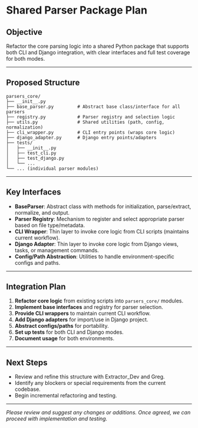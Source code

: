 # Shared Parser Package Plan

## Objective
Refactor the core parsing logic into a shared Python package that supports both CLI and Django integration, with clear interfaces and full test coverage for both modes.

---

## Proposed Structure

```
parsers_core/
├── __init__.py
├── base_parser.py         # Abstract base class/interface for all parsers
├── registry.py            # Parser registry and selection logic
├── utils.py               # Shared utilities (path, config, normalization)
├── cli_wrapper.py         # CLI entry points (wraps core logic)
├── django_adapter.py      # Django entry points/adapters
├── tests/
│   ├── __init__.py
│   ├── test_cli.py
│   ├── test_django.py
│   └── ...
└── ... (individual parser modules)
```

---

## Key Interfaces

- **BaseParser**: Abstract class with methods for initialization, parse/extract, normalize, and output.
- **Parser Registry**: Mechanism to register and select appropriate parser based on file type/metadata.
- **CLI Wrapper**: Thin layer to invoke core logic from CLI scripts (maintains current workflow).
- **Django Adapter**: Thin layer to invoke core logic from Django views, tasks, or management commands.
- **Config/Path Abstraction**: Utilities to handle environment-specific configs and paths.

---

## Integration Plan

1. **Refactor core logic** from existing scripts into `parsers_core/` modules.
2. **Implement base interfaces** and registry for parser selection.
3. **Provide CLI wrappers** to maintain current CLI workflow.
4. **Add Django adapters** for import/use in Django project.
5. **Abstract configs/paths** for portability.
6. **Set up tests** for both CLI and Django modes.
7. **Document usage** for both environments.

---

## Next Steps
- Review and refine this structure with Extractor_Dev and Greg.
- Identify any blockers or special requirements from the current codebase.
- Begin incremental refactoring and testing.

---

*Please review and suggest any changes or additions. Once agreed, we can proceed with implementation and testing.* 
